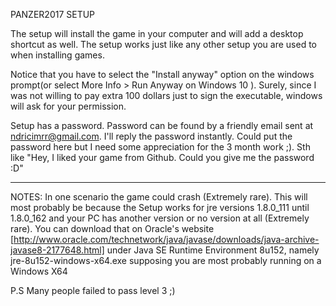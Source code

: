 PANZER2017 SETUP

The setup will install the game in your computer and will add a desktop shortcut as well. The setup works just like any other setup you are used to when installing games. 

Notice that you have to select the "Install anyway" option on the windows prompt(or select More Info > Run Anyway on Windows 10  ). Surely, since I was not willing to pay extra 100 dollars just to sign the executable, windows will ask for your permission. 

Setup has a password. Password can be found by a friendly email sent at ndricimrr@gmail.com. I'll reply the password instantly. Could put the password here but I need some appreciation for the 3 month work ;). Sth like "Hey, I liked your game from Github. Could you give me the password :D" 
************************************************************************************************************************************
NOTES:
In one scenario the game could crash (Extremely rare). This will most probably be because the Setup works for jre versions 1.8.0_111 until 1.8.0_162 and your PC has another version or no version at all (Extremely rare). You can download that on Oracle's website [http://www.oracle.com/technetwork/java/javase/downloads/java-archive-javase8-2177648.html] under Java SE Runtime Environment 8u152, namely jre-8u152-windows-x64.exe supposing you are most probably running on a Windows X64

P.S Many people failed to pass level 3 ;) 

